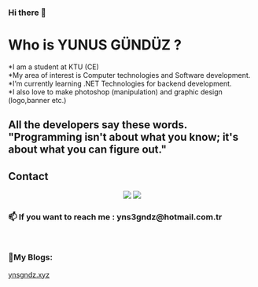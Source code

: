 ### Hi there 👋
<h1>Who is YUNUS GÜNDÜZ ?</h1>
<p>*I am a student at KTU (CE) 
 <br>*My area of interest is Computer technologies and Software development.
<br> *I’m currently learning .NET Technologies for backend development.<br>
 *I also love to make photoshop (manipulation) and graphic design (logo,banner etc.) 
<h2>All the developers say these words.<br>
 "Programming isn't about what you know; it's about what you can figure out."</h2>


<h2>Contact</h2>
<center>
  <a href="http://fb.com/gndzyunus"><img src="https://www.facebook.com/images/icons-large/fb-xl-gradient.png"></a> 
  <a href="https://www.linkedin.com/in/yunusgunduz/"><img src="https://content.linkedin.com/content/dam/me/business/en-us/amp/brand-site/v2/bg/LI-Bug.svg.original.svg"></a>
</center>
<p><h3>📫 If you want to reach me : yns3gndz@hotmail.com.tr</h3></p><br>
<h3>💜My Blogs:</h3>  <a href="http://ynsgndz.xyz/">ynsgndz.xyz</a>
<!--
**ynsgndz/ynsgndz** is a ✨ _special_ ✨ repository because its `README.md` (this file) appears on your GitHub profile.

Here are some ideas to get you started:

- 🔭 I’m currently working on ...
- 🌱 I’m currently learning ...
- 👯 I’m looking to collaborate on ...
- 🤔 I’m looking for help with ...
- 💬 Ask me about ...
- 📫 How to reach me: ...
- 😄 Pronouns: ...
-  Fun fact: ...
-->
